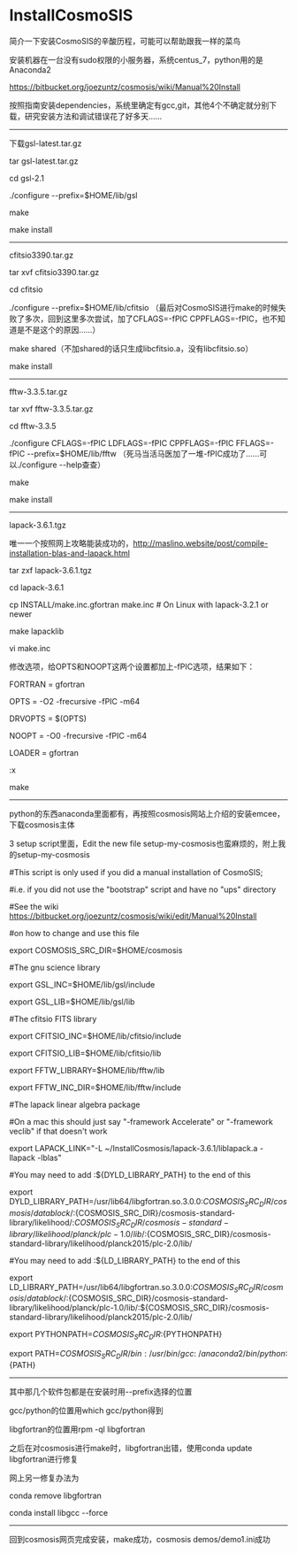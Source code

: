 # InstallCosmoSIS

简介一下安装CosmoSIS的辛酸历程，可能可以帮助跟我一样的菜鸟

安装机器在一台没有sudo权限的小服务器，系统centus_7，python用的是Anaconda2

https://bitbucket.org/joezuntz/cosmosis/wiki/Manual%20Install

按照指南安装dependencies，系统里确定有gcc,git，其他4个不确定就分别下载，研究安装方法和调试错误花了好多天……

-----------------------------

下载gsl-latest.tar.gz

tar gsl-latest.tar.gz

cd gsl-2.1

./configure --prefix=$HOME/lib/gsl

make

make install

-------------------------------

cfitsio3390.tar.gz

tar xvf cfitsio3390.tar.gz

cd cfitsio

./configure --prefix=$HOME/lib/cfitsio （最后对CosmoSIS进行make的时候失败了多次，回到这里多次尝试，加了CFLAGS=-fPIC CPPFLAGS=-fPIC，也不知道是不是这个的原因……）

make shared（不加shared的话只生成libcfitsio.a，没有libcfitsio.so）

make install

---------------------------------

fftw-3.3.5.tar.gz

tar xvf fftw-3.3.5.tar.gz

cd fftw-3.3.5

./configure CFLAGS=-fPIC LDFLAGS=-fPIC CPPFLAGS=-fPIC FFLAGS=-fPIC --prefix=$HOME/lib/fftw
（死马当活马医加了一堆-fPIC成功了……可以./configure --help查查）

make

make install

------------------------------------------

lapack-3.6.1.tgz

唯一一个按照网上攻略能装成功的，http://maslino.website/post/compile-installation-blas-and-lapack.html

tar zxf lapack-3.6.1.tgz

cd lapack-3.6.1

cp INSTALL/make.inc.gfortran make.inc   # On Linux with lapack-3.2.1 or newer

make lapacklib

vi make.inc

修改选项，给OPTS和NOOPT这两个设置都加上-fPIC选项，结果如下：

FORTRAN  = gfortran 

OPTS     = -O2 -frecursive -fPIC -m64

DRVOPTS  = $(OPTS)

NOOPT    = -O0 -frecursive -fPIC -m64

LOADER   = gfortran

:x

make

------------------------------------------

python的东西anaconda里面都有，再按照cosmosis网站上介绍的安装emcee，下载cosmosis主体

3 setup script里面，Edit the new file setup-my-cosmosis也蛮麻烦的，附上我的setup-my-cosmosis

#This script is only used if you did a manual installation of CosmoSIS;

#i.e. if you did not use the "bootstrap" script and have no "ups" directory


#See the wiki https://bitbucket.org/joezuntz/cosmosis/wiki/edit/Manual%20Install

#on how to change and use this file



export COSMOSIS_SRC_DIR=$HOME/cosmosis


#The gnu science library

export GSL_INC=$HOME/lib/gsl/include

export GSL_LIB=$HOME/lib/gsl/lib


#The cfitsio FITS library

export CFITSIO_INC=$HOME/lib/cfitsio/include

export CFITSIO_LIB=$HOME/lib/cfitsio/lib


export FFTW_LIBRARY=$HOME/lib/fftw/lib

export FFTW_INC_DIR=$HOME/lib/fftw/include



#The lapack linear algebra package

#On a mac this should just say "-framework Accelerate" or "-framework veclib" if that doesn't work

export LAPACK_LINK="-L ~/InstallCosmosis/lapack-3.6.1/liblapack.a -llapack -lblas"



#You may need to add :${DYLD_LIBRARY_PATH} to the end of this

export DYLD_LIBRARY_PATH=/usr/lib64/libgfortran.so.3.0.0:${COSMOSIS_SRC_DIR}/cosmosis/datablock/:${COSMOSIS_SRC_DIR}/cosmosis-standard-library/likelihood/:${COSMOSIS_SRC_DIR}/cosmosis-standard-library/likelihood/planck/plc-1.0/lib/:${COSMOSIS_SRC_DIR}/cosmosis-standard-library/likelihood/planck2015/plc-2.0/lib/


#You may need to add :${LD_LIBRARY_PATH} to the end of this

export LD_LIBRARY_PATH=/usr/lib64/libgfortran.so.3.0.0:${COSMOSIS_SRC_DIR}/cosmosis/datablock/:${COSMOSIS_SRC_DIR}/cosmosis-standard-library/likelihood/planck/plc-1.0/lib/:${COSMOSIS_SRC_DIR}/cosmosis-standard-library/likelihood/planck2015/plc-2.0/lib/



export PYTHONPATH=${COSMOSIS_SRC_DIR}:${PYTHONPATH}

export PATH=${COSMOSIS_SRC_DIR}/bin:/usr/bin/gcc:~/anaconda2/bin/python:${PATH}


------------------------------------------

其中那几个软件包都是在安装时用--prefix选择的位置

gcc/python的位置用which gcc/python得到

libgfortran的位置用rpm -ql libgfortran

之后在对cosmosis进行make时，libgfortran出错，使用conda update libgfortran进行修复

网上另一修复办法为

conda remove libgfortran

conda install libgcc --force

------------------------------------

回到cosmosis网页完成安装，make成功，cosmosis demos/demo1.ini成功

